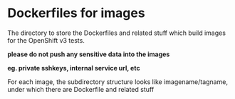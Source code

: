 # Dockerfiles for images
The directory to store the Dockerfiles and related stuff which build images for the OpenShift v3 tests.

**please do not push any sensitive data into the images** 

**eg. private sshkeys, internal service url, etc**

For each image, the subdirectory structure looks like imagename/tagname, under which there are Dockerfile and related stuff
